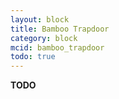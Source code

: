 ```yaml
---
layout: block
title: Bamboo Trapdoor
category: block
mcid: bamboo_trapdoor
todo: true
---
```



**TODO**
